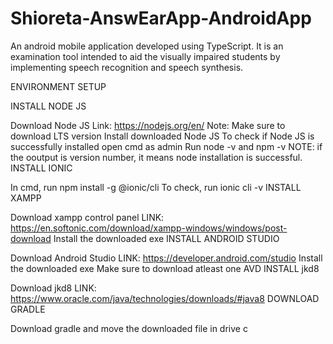# Shioreta-AnswEarApp-AndroidApp

An android mobile application developed using TypeScript. It is an examination tool intended to aid the visually impaired students by implementing speech recognition and speech synthesis.

ENVIRONMENT SETUP

INSTALL NODE JS

Download Node JS Link: https://nodejs.org/en/ Note: Make sure to download LTS version
Install downloaded Node JS
To check if Node JS is successfully installed open cmd as admin
Run node -v and npm -v NOTE: if the ooutput is version number, it means node installation is successful.
INSTALL IONIC

In cmd, run npm install -g @ionic/cli
To check, run ionic cli -v
INSTALL XAMPP

Download xampp control panel LINK: https://en.softonic.com/download/xampp-windows/windows/post-download
Install the downloaded exe
INSTALL ANDROID STUDIO

Download Android Studio LINK: https://developer.android.com/studio
Install the downloaded exe
Make sure to download atleast one AVD
INSTALL jkd8

Download jkd8 LINK: https://www.oracle.com/java/technologies/downloads/#java8
DOWNLOAD GRADLE

Download gradle and move the downloaded file in drive c
